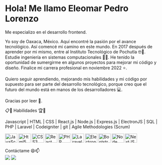 <h1>Hola! Me llamo Eleomar Pedro Lorenzo</h1>


Me especializo en el desarrollo frontend.

Yo soy de Oaxaca, México. Aquí encontré la pasión por el avance tecnológico.
Así comencé mi camino en este mundo. En 2017 después de aprender por mi mismo, entre al Instituto Tecnológico de Pochutla 🤓🚀.<br />
Estudie ingeniería en sistemas computacionales :man_student:. He tenido la oportunidad de sumergirme en algunos proyectos para mejorar mi código y diseño. Finalice mi carrera profesional en noviembre 2022 ⭐.

Quiero seguir aprendiendo, mejorando mis habilidades y mi código por supuesto para ser parte del desarrollo tecnológico, porque creo que el futuro del mundo está en manos de los desarrolladores :computer:.

Gracias por leer 🎁.

📋🌱 Habilidades 🏆💪

Javascript | HTML | CSS | React.js | Node.js | Express.js | ElectronJS | SQL | PHP | Laravel | Codeigniter | git | Agile Methodologies (Scrum)

<div style="display: inline_block">
  <img align="center" alt="JavaScript" height="30" width="40" src="https://user-images.githubusercontent.com/69527151/210246674-2d231225-9ffc-4a9d-a1ad-8ad5a041b204.svg">
  <img align="center" alt="Html5" height="30" width="40" src="https://user-images.githubusercontent.com/69527151/210246738-5d9938fc-2124-4179-8dac-03caeb531cbf.svg">
  <img align="center" alt="CSS3" height="30" width="40" src="https://user-images.githubusercontent.com/69527151/210246747-7d7ca695-8eae-4425-8880-f92f071cbd25.svg">
  <img align="center" alt="React JS" height="30" width="40" src="https://user-images.githubusercontent.com/69527151/210246727-bf81b3f6-a8f0-4e88-8ff5-fe59c185f798.svg">
  <img align="center" alt="PHP" height="30" width="40" src="https://user-images.githubusercontent.com/69527151/210246770-888726ae-6a69-4846-9ad4-647a625174b4.svg">
  <img align="center" alt="Laravel" height="30" width="40" src="https://user-images.githubusercontent.com/69527151/210246786-1811b103-dc62-4d92-b223-14df6a19b471.svg">
  <img align="center" alt="Electron" height="30" width="40" src="https://user-images.githubusercontent.com/69527151/210246792-0a5252bc-9a87-4f44-a37a-5328df2c76d6.svg">
  <img align="center" alt="Bootstrap 5" height="30" width="40" src="https://user-images.githubusercontent.com/69527151/210246809-ac1fb037-55a7-450e-bf38-1aec2c1108c4.svg">
  <img align="center" alt="Node JS" height="30" width="40" src="https://user-images.githubusercontent.com/69527151/210246820-64242718-6f73-4ef5-b79c-287397433967.svg">
  <img align="center" alt="NextJS" height="30" width="40" src="https://user-images.githubusercontent.com/69527151/210246835-514a1538-4532-442a-b5de-6f47a5f3fd3c.svg">
</div>
<br />
Contáctame 😄📫<br />
<div> 
 	<a href = "mailto:eleomarpedrolorenzo@gmail.com"><img src="https://user-images.githubusercontent.com/69527151/210247571-598eb6d7-e7a5-4077-b5f2-f1a97649ad34.svg" target="_blank"></a>
  <a href="https://www.linkedin.com/in/eleomar-pedro-lorenzo/" target="_blank"><img src="https://user-images.githubusercontent.com/69527151/210247584-3aad6252-f234-4eb4-9b0c-fe18ce5526cb.svg" target="_blank"></a>
</div>
